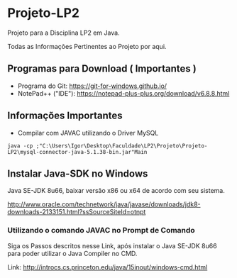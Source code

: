 # Projeto-LP2
Projeto para a Disciplina LP2 em Java.

Todas as Informações Pertinentes ao Projeto por  aqui.

## Programas para Download ( Importantes )

* Programa do Git: https://git-for-windows.github.io/
* NotePad++ ("IDE"): https://notepad-plus-plus.org/download/v6.8.8.html

## Informações Importantes

* Compilar com JAVAC utilizando o Driver MySQL

```
java -cp ;"C:\Users\Igor\Desktop\Faculdade\LP2\Projeto\Projeto-LP2\mysql-connector-java-5.1.38-bin.jar"Main
```


## Instalar Java-SDK no Windows

Java SE-JDK 8u66, baixar versão x86 ou x64 de acordo com seu sistema.

http://www.oracle.com/technetwork/java/javase/downloads/jdk8-downloads-2133151.html?ssSourceSiteId=otnpt

### Utilizando o comando JAVAC no Prompt de Comando

Siga os Passos descritos nesse Link, após instalar o Java SE-JDK 8u66 para poder utilizar o Java Compiler no CMD.

Link: http://introcs.cs.princeton.edu/java/15inout/windows-cmd.html
